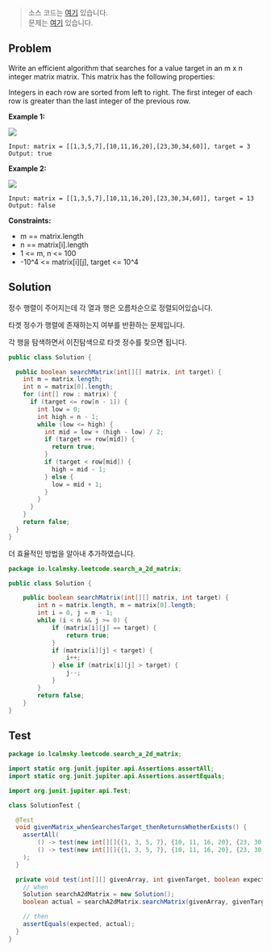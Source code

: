 > 소스 코드는 [여기](https://github.com/lcalmsky/leetcode/blob/master/src/main/java/io/lcalmsky/leetcode/search_a_2d_matrix/Solution.java) 있습니다.  
> 문제는 [여기](https://leetcode.com/problems/search-a-2d-matrix/) 있습니다.

## Problem

Write an efficient algorithm that searches for a value target in an m x n integer matrix matrix. This matrix has the following properties:

Integers in each row are sorted from left to right.
The first integer of each row is greater than the last integer of the previous row.


**Example 1:**

![](https://assets.leetcode.com/uploads/2020/10/05/mat.jpg)

```text
Input: matrix = [[1,3,5,7],[10,11,16,20],[23,30,34,60]], target = 3
Output: true
```

**Example 2:**

![](https://assets.leetcode.com/uploads/2020/10/05/mat2.jpg)

```text
Input: matrix = [[1,3,5,7],[10,11,16,20],[23,30,34,60]], target = 13
Output: false
```

**Constraints:**

* m == matrix.length
* n == matrix[i].length
* 1 <= m, n <= 100
* -10^4 <= matrix[i][j], target <= 10^4

## Solution

정수 행렬이 주어지는데 각 열과 행은 오름차순으로 정렬되어있습니다.

타겟 정수가 행렬에 존재하는지 여부를 반환하는 문제입니다.

각 행을 탐색하면서 이진탐색으로 타겟 정수를 찾으면 됩니다. 

```java
public class Solution {

  public boolean searchMatrix(int[][] matrix, int target) {
    int m = matrix.length;
    int n = matrix[0].length;
    for (int[] row : matrix) {
      if (target <= row[n - 1]) {
        int low = 0;
        int high = n - 1;
        while (low <= high) {
          int mid = low + (high - low) / 2;
          if (target == row[mid]) {
            return true;
          }
          if (target < row[mid]) {
            high = mid - 1;
          } else {
            low = mid + 1;
          }
        }
      }
    }
    return false;
  }
}
```

더 효율적인 방법을 알아내 추가하였습니다.

```java
package io.lcalmsky.leetcode.search_a_2d_matrix;

public class Solution {

    public boolean searchMatrix(int[][] matrix, int target) {
        int n = matrix.length, m = matrix[0].length;
        int i = 0, j = m - 1;
        while (i < n && j >= 0) {
            if (matrix[i][j] == target) {
                return true;
            }
            if (matrix[i][j] < target) {
                i++;
            } else if (matrix[i][j] > target) {
                j--;
            }
        }
        return false;
    }
}
```

## Test

```java
package io.lcalmsky.leetcode.search_a_2d_matrix;

import static org.junit.jupiter.api.Assertions.assertAll;
import static org.junit.jupiter.api.Assertions.assertEquals;

import org.junit.jupiter.api.Test;

class SolutionTest {

  @Test
  void givenMatrix_whenSearchesTarget_thenReturnsWhetherExists() {
    assertAll(
        () -> test(new int[][]{{1, 3, 5, 7}, {10, 11, 16, 20}, {23, 30, 34, 50}}, 3, true),
        () -> test(new int[][]{{1, 3, 5, 7}, {10, 11, 16, 20}, {23, 30, 34, 50}}, 13, false)
    );
  }

  private void test(int[][] givenArray, int givenTarget, boolean expected) {
    // when
    Solution searchA2dMatrix = new Solution();
    boolean actual = searchA2dMatrix.searchMatrix(givenArray, givenTarget);

    // then
    assertEquals(expected, actual);
  }
}
```